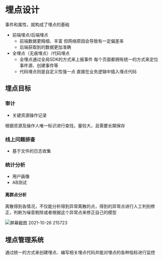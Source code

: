 # 埋点设计

事件和属性，就构成了埋点的基础

- 前端埋点/后端埋点
  - 前端数据更精细、丰富 但网络原因会导致有一定偏差率
  - 后端获取到的数据更加准确
- 全埋点（无痕埋点）/代码埋点
  - 全埋点通过全局SDK的方式来上报事件 每个页面都拥有统一的方式来定位事件源、创建事件等
  - 代码埋点则是自定义性强一点 直接在业务逻辑中插入埋点代码

## 埋点目标

### 审计

- 关键资源操作记录

根据资源及操作人唯一标识进行查找，量较大，且需要长期保存

### 线上问题排查

- 基于文件的日志收集

### 统计分析

- 用户画像
- AB测试

#### 离群点分析

离散得到各情况，不仅能分析得到异常离散的点，得到的异常点进行人工判别修正，判断为噪音剔除或者根据这个异常点来修正自己的模型

![屏幕截图 2021-10-26 215723](/assets/屏幕截图%202021-10-26%20215723.png)

## 埋点管理系统

通过统一的方式来创建埋点、编写相关埋点代码并能对埋点的各种指标进行监控
